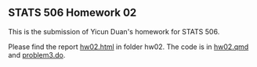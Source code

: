 ## STATS 506 Homework 02

This is the submission of Yicun Duan's homework for STATS 506.

Please find the report [hw02.html](./hw02/hw02.html) in folder hw02. The code is in [hw02.qmd](./hw02/hw02.qmd) and [problem3.do](./hw02/problem3.do).